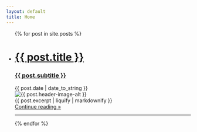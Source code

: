 ```yaml
---
layout: default
title: Home
---
```

<ul class="post-list">
{% for post in site.posts %}
<li class="post">
  <a href="{{ post.url | remove: '.html' }}#post-title" class="post-header">
    <div>
      <h1> {{ post.title }}</h1>
      <h3> {{ post.subtitle }}</h3>
    </div>
  </a>
  <div class="post-date">
    <i class="fas fa-calendar"></i> <time>{{ post.date | date_to_string }}</time>
  </div>
  <img class="post-image" src="{{ post.header-image }}" alt="{{ post.header-image-alt }}" title="{{ post.header-image-title }}">
  <div class="excerpt">{{ post.excerpt | liquify | markdownify }}</div>
  <div class="post-button">
    <a href="{{ post.url }}#continue-reading-point" class="btn">Continue reading »</a>
  </div>
</li>
<hr>
{% endfor %}
</ul>
